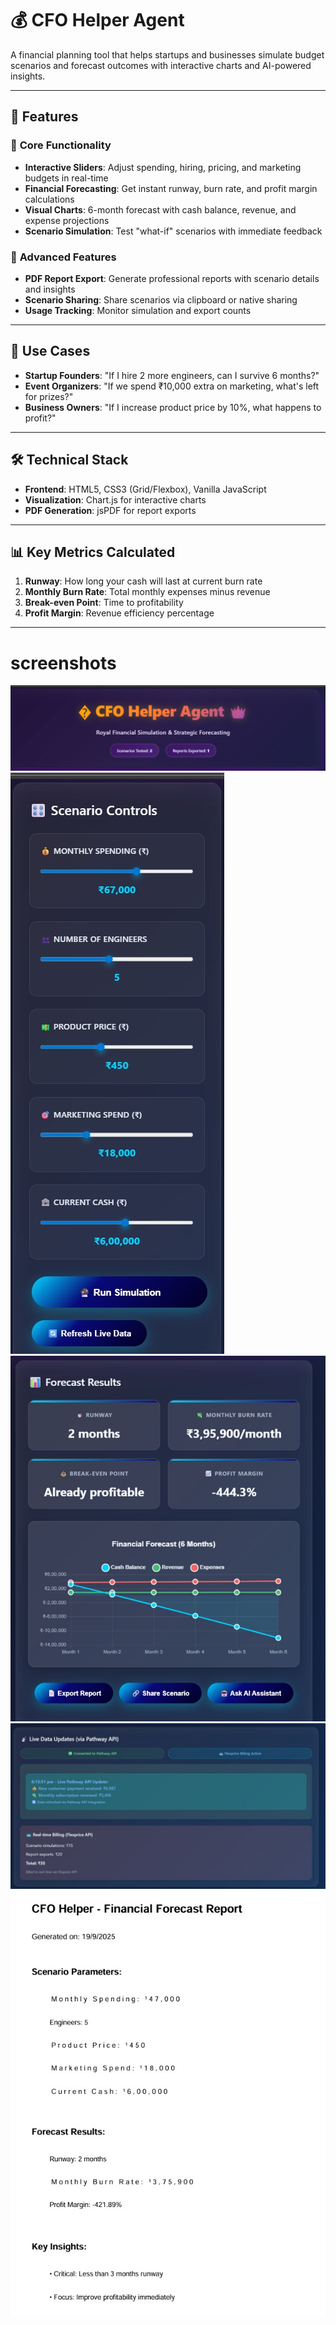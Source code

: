 # 💰 **CFO Helper Agent**

A financial planning tool that helps startups and businesses simulate budget scenarios and forecast outcomes with interactive charts and AI-powered insights.

---

## 🚀 **Features**

### 🔹 **Core Functionality**
- **Interactive Sliders**: Adjust spending, hiring, pricing, and marketing budgets in real-time  
- **Financial Forecasting**: Get instant runway, burn rate, and profit margin calculations  
- **Visual Charts**: 6-month forecast with cash balance, revenue, and expense projections  
- **Scenario Simulation**: Test "what-if" scenarios with immediate feedback  

### 🔹 **Advanced Features**
- **PDF Report Export**: Generate professional reports with scenario details and insights  
- **Scenario Sharing**: Share scenarios via clipboard or native sharing  
- **Usage Tracking**: Monitor simulation and export counts  

---

## 🎯 **Use Cases**
- **Startup Founders**: "If I hire 2 more engineers, can I survive 6 months?"  
- **Event Organizers**: "If we spend ₹10,000 extra on marketing, what's left for prizes?"  
- **Business Owners**: "If I increase product price by 10%, what happens to profit?"  

---

## 🛠 **Technical Stack**
- **Frontend**: HTML5, CSS3 (Grid/Flexbox), Vanilla JavaScript  
- **Visualization**: Chart.js for interactive charts  
- **PDF Generation**: jsPDF for report exports  

---


## 📊 **Key Metrics Calculated**
1. **Runway**: How long your cash will last at current burn rate  
2. **Monthly Burn Rate**: Total monthly expenses minus revenue  
3. **Break-even Point**: Time to profitability  
4. **Profit Margin**: Revenue efficiency percentage
   
---

#  **screenshots**

![Dashboard Preview](images/622aabeaea8e44ad9dc4cb584a4fc126.jpg)
![Features Overview](images/9906d0334f3742f5a030cf05e50b3abf.jpg)
![Advanced Features](images/fdd1fb5ec3b1441a8a74855dec4f4102.jpg)
![Use Cases](images/73886ee3384348a78d1aeb492c7b525f.jpg)
![Tech Stack](images/fdeff4059a144a5083a35e9908659fb7.jpg)
